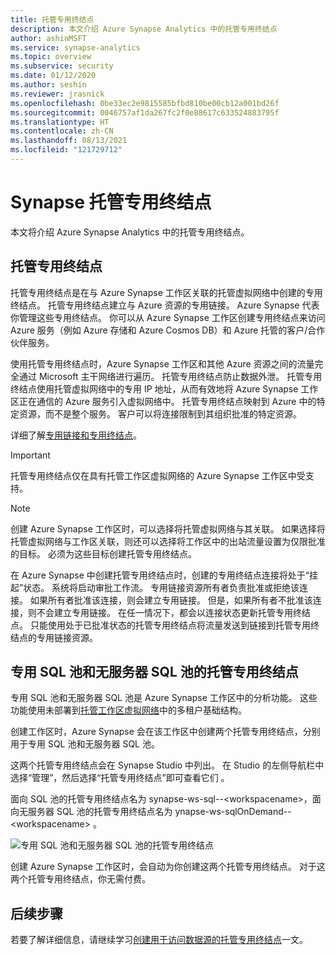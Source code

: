 ```yaml
---
title: 托管专用终结点
description: 本文介绍 Azure Synapse Analytics 中的托管专用终结点
author: ashinMSFT
ms.service: synapse-analytics
ms.topic: overview
ms.subservice: security
ms.date: 01/12/2020
ms.author: seshin
ms.reviewer: jrasnick
ms.openlocfilehash: 0be33ec2e9815585bfbd810be00cb12a001bd26f
ms.sourcegitcommit: 0046757af1da267fc2f0e88617c633524883795f
ms.translationtype: HT
ms.contentlocale: zh-CN
ms.lasthandoff: 08/13/2021
ms.locfileid: "121729712"
---
```

# <a name="synapse-managed-private-endpoints"></a>Synapse 托管专用终结点

本文将介绍 Azure Synapse Analytics 中的托管专用终结点。

## <a name="managed-private-endpoints"></a>托管专用终结点

托管专用终结点是在与 Azure Synapse 工作区关联的托管虚拟网络中创建的专用终结点。 托管专用终结点建立与 Azure 资源的专用链接。 Azure Synapse 代表你管理这些专用终结点。 你可以从 Azure Synapse 工作区创建专用终结点来访问 Azure 服务（例如 Azure 存储和 Azure Cosmos DB）和 Azure 托管的客户/合作伙伴服务。

使用托管专用终结点时，Azure Synapse 工作区和其他 Azure 资源之间的流量完全通过 Microsoft 主干网络进行遍历。 托管专用终结点防止数据外泄。 托管专用终结点使用托管虚拟网络中的专用 IP 地址，从而有效地将 Azure Synapse 工作区正在通信的 Azure 服务引入虚拟网络中。 托管专用终结点映射到 Azure 中的特定资源，而不是整个服务。 客户可以将连接限制到其组织批准的特定资源。 

详细了解[专用链接和专用终结点](../../private-link/index.yml)。

>[!IMPORTANT]
>托管专用终结点仅在具有托管工作区虚拟网络的 Azure Synapse 工作区中受支持。

>[!NOTE]
>创建 Azure Synapse 工作区时，可以选择将托管虚拟网络与其关联。 如果选择将托管虚拟网络与工作区关联，则还可以选择将工作区中的出站流量设置为仅限批准的目标。 必须为这些目标创建托管专用终结点。 


在 Azure Synapse 中创建托管专用终结点时，创建的专用终结点连接将处于“挂起”状态。 系统将启动审批工作流。 专用链接资源所有者负责批准或拒绝该连接。 如果所有者批准该连接，则会建立专用链接。 但是，如果所有者不批准该连接，则不会建立专用链接。 在任一情况下，都会以连接状态更新托管专用终结点。 只能使用处于已批准状态的托管专用终结点将流量发送到链接到托管专用终结点的专用链接资源。

## <a name="managed-private-endpoints-for-dedicated-sql-pool-and-serverless-sql-pool"></a>专用 SQL 池和无服务器 SQL 池的托管专用终结点

专用 SQL 池和无服务器 SQL 池是 Azure Synapse 工作区中的分析功能。 这些功能使用未部署到[托管工作区虚拟网络](./synapse-workspace-managed-vnet.md)中的多租户基础结构。

创建工作区时，Azure Synapse 会在该工作区中创建两个托管专用终结点，分别用于专用 SQL 池和无服务器 SQL 池。 

这两个托管专用终结点会在 Synapse Studio 中列出。 在 Studio 的左侧导航栏中选择“管理”，然后选择“托管专用终结点”即可查看它们 。

面向 SQL 池的托管专用终结点名为 synapse-ws-sql--\<workspacename\>，面向无服务器 SQL 池的托管专用终结点名为 ynapse-ws-sqlOnDemand--\<workspacename\> 。

![专用 SQL 池和无服务器 SQL 池的托管专用终结点](./media/synapse-workspace-managed-private-endpoints/managed-pe-for-sql-1.png)

创建 Azure Synapse 工作区时，会自动为你创建这两个托管专用终结点。 对于这两个托管专用终结点，你无需付费。

## <a name="next-steps"></a>后续步骤

若要了解详细信息，请继续学习[创建用于访问数据源的托管专用终结点](./how-to-create-managed-private-endpoints.md)一文。